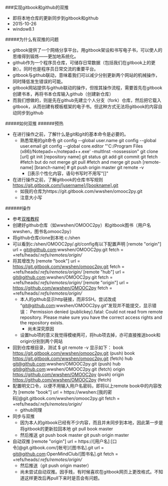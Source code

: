 ###实现gitbook和github的双推
+ 即将本地仓库的更新同步到gitbook和github
+ 2015-10-26
+ window8.1

#####为什么有双推的问题
- gitbook提供了一个网络分享平台。用gitbook架设和书写电子书，可以使人的思维得到锻炼——更加地系统化。
- github作为一个程序员仓库，可储存日常数据（包括我们在gitbook上的更新）。同时也是程序员日常交流的重要平台。
- gitbook与github联动，意味着我们可以减少分别更新两个网站的机械操作，同时降低发生错误的可能。
- gitbook网站提供与github联动的操作，但按其操作流程，需要首先在gitbook创建书本，再将书本仓库输入github（创建新仓库）
- 而我们想做的，则是先在github先建立个人分支（fork）仓库，然后把它载入gitbook，从而创建有模板框架的电子书。但这种方式无法将gitbook的内容自动同步到github


#####如何双推
######预热
- 在进行操作之前，了解什么是git和git的基本命令是必要的。
  - 熟悉常用的git命令
			git config --global user.name 
			git config --global user.email
			git config --global core.editor "'C:/Program Files (x86)/Notepad++/notepad++.exe' -multInst -nossession"
			git clone [url]
			git init [repository name]
			git status
			git add
			git commit
			git fetch #fetch but do not merge
			git pull #fetch and merge
			git push [remote-name] [branch-name] # git push origin master
			git remote -v
    - []表示个性化内容，语句书写时不用写"[]"
- 在进行操作之前，了解gitbook的仓库书写规则
			https://git.gitbook.com/[username]/[bookname].git
  - 如我的仓库为https://git.gitbook.com/wwshen/omooc2py.git
  - 注意大小写

######操作
- 参考[双推教程](https://openmindclub.gitbooks.io/omooc-py/content/support/dpush.html) 
- 创建好github仓库（如wwshen/OMOOC2py）和gitbook图书（用户名wwshen，图书名omooc2py）
- 将github仓库clone到本地 c:/shen
- 可以看到c:/shen/OMOOC2py/.git/config有以下配置声明
		[remote "origin"]
		url = git@github.com:wwshen/OMOOC2py.git
		fetch = +refs/heads/*:refs/remotes/origin/*
- 将其增改为
		[remote "book"]
			url = https://git.gitbook.com/wwshen/omooc2py.git
			fetch = +refs/heads/*:refs/remotes/origin/*
		[remote "hub"]
			url = git@github.com:wwshen/OMOOC2py.git
			fetch = +refs/heads/*:refs/remotes/origin/*
		[remote "origin"]
			url = https://github.com/wwshen/OMOOC2py
			fetch = +refs/heads/*:refs/remotes/origin/*
  - 本人的github显示http链接，而非SSH。尝试改成	“git@github.com:wwshen/OMOOC2py.git”发现并不能提交，显示错误：
			Permission denied (publickey).fatal: Could not read from remote repository.
			Please make sure you have the correct access rights and the repository exists.
    - 尚未深究原因
  - 设置hub项的意义我觉得模棱两可，将hub项去掉，亦可直接推送book和origin分别到两个网站	
- 回到仓库根目录，测试
		$ git remote -v
		显示如下：
		book    https://git.gitbook.com/wwshen/omooc2py.git (push)
		book    https://git.gitbook.com/wwshen/omooc2py.git (fetch)
		hub git@github.com:wwshen/OMOOC2py.git (push)
		hub git@github.com:wwshen/OMOOC2py.git (fetch)
		origin  https://github.com/wwshen/OMOOC2py (push)
		origin  https://github.com/wwshen/OMOOC2py (fetch)
- 配置明文口令，以便不用输入用户名密码，即将以上remote book中的内容改为
		[remote "book"]
		url = https://wwshen:[我的密码]@git.gitbook.com/wwshen/omooc2py.git
		fetch = +refs/heads/*:refs/remotes/origin/*
  - github同理		
- 同步与双推
  - 因为本人的gitbook已经有不少内容，而且并未同步到本地，因此第一步是将gitbook的更新拉回本地
			git pull book master
  - 然后推送
			git push book master
			git push origin master
- 自动双推
		[remote "origin"]
		url = https://[用户名]:[口令]@git.gitbook.com/[帐号]/[图书名].git
		url = git@github.com:OpenMindClub/[图书名].git
		fetch = +refs/heads/*:refs/remotes/origin/*
  - 然后推送（git push origin master）		
  - 尚未尝试自动双推。因手贱，有时候喜欢在gitbook网页上更改格式。不知道这样更改后再pull下来时是否会有问题。
  